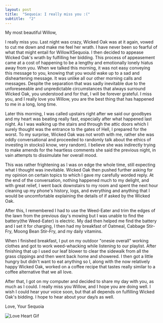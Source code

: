 ```yaml
---
layout: post
title:  "Sequoia: I really miss you :("
subtitle:  "2"
---
```


My most beautiful Willow,

I really miss you. Last night was crazy, Wicked Oak was at it again, vowed to cut me down and make me feel her wrath. I have never been so fearful of what that might entail for WillowXSequoia. I then decided to appease Wicked Oak's wrath by fulfilling her bidding. This process of appeasement came at a cost of happening to be a lengthy and emotionally lonely hiatus away from you. When we talked this morning, it was not easy conveying this message to you, knowing that you would wake up to a sad and disheartening message. It was unlike all our other morning calls and messages. Despite the separation that was sadly inevitable due to the unforeseeable and unpredictable circumstances that always surround Wicked Oak, you understood and for that, I will be forever grateful. I miss you, and I really love you Willow, you are the best thing that has happened to me in a long, long time. 

Later this morning, I was called upstairs right after we said our goodbyes and my heart was beating really fast, especially after what happened last night. As I was walking up the stairs and through the attic doors which I surely thought was the entrance to the gates of Hell, I prepared for the worst. To my surprise, Wicked Oak was not wroth with me, rather she was oddly conversational and proceeded to randomly talk about the ethics of investing in stocks(i know, very random). I believe she was indirectly trying to make amends for the heartless comments she said the previous night, in vain attempts to dissimulate her overall mood. 

This was rather frightening as I was on edge the whole time, still expecting what I thought was inevitable. Wicked Oak then pushed further asking for my opinion on certain topics to which I gave my carefully worded reply. At the end of the conversation, nothing happened much to my delight, and with great relief, I went back downstairs to my room and spent the next hour cleaning up my phone's history, logs, and everything and anything that I would be uncomfortable explaining the details of if asked by the Wicked Oak. 

After this, I remembered I had to use the Weed-Eater and trim the edges of the lawn from the previous day's mowing but I was unable to find the battery(the Weed-Eater) is electric. My dad then helped me find the battery and I set it for charging, I then had my breakfast of Oatmeal, Cabbage Stir-Fry, Moong Bean Stir-Fry, and my daily vitamins.

When I finished breakfast, I put on my outdoor "onesie overall" working clothes and got to work weed-whacking while listening to our playlist. After finishing that up I used our leaf blower to clear the sidewalk from all the grass clippings and then went back home and showered. I then got a little hungry but didn't want to eat anything so I, along with the now relatively happy Wicked Oak, worked on a coffee recipe that tastes really similar to a coffee alternative that we all love.

After that, I got on my computer and decided to share my day with you, as much as I could. I really miss you Willow, and I hope you are doing well. I wish I could hear your voice soon, but that all depends on fulfilling Wicked Oak's bidding. I hope to hear about your day/s as well. 

Love, 
Your Sequoia


![Love Heart Gif]({{site.baseurl}}/assets/images/love-heart.gif)
